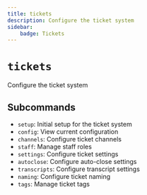 ```yaml
---
title: tickets
description: Configure the ticket system
sidebar:
    badge: Tickets
---
```


# `tickets`

Configure the ticket system

## Subcommands

*   `setup`: Initial setup for the ticket system
*   `config`: View current configuration
*   `channels`: Configure ticket channels
*   `staff`: Manage staff roles
*   `settings`: Configure ticket settings
*   `autoclose`: Configure auto-close settings
*   `transcripts`: Configure transcript settings
*   `naming`: Configure ticket naming
*   `tags`: Manage ticket tags
